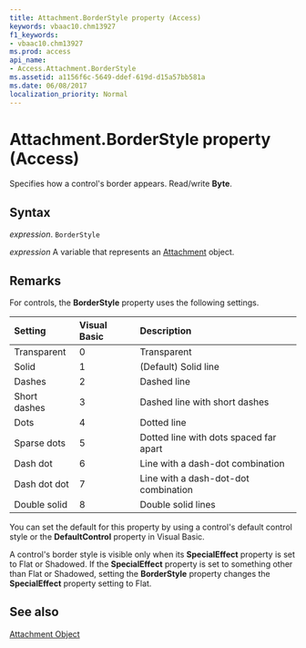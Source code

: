 ```yaml
---
title: Attachment.BorderStyle property (Access)
keywords: vbaac10.chm13927
f1_keywords:
- vbaac10.chm13927
ms.prod: access
api_name:
- Access.Attachment.BorderStyle
ms.assetid: a1156f6c-5649-ddef-619d-d15a57bb581a
ms.date: 06/08/2017
localization_priority: Normal
---
```



# Attachment.BorderStyle property (Access)

Specifies how a control's border appears. Read/write  **Byte**.


## Syntax

_expression_. `BorderStyle`

_expression_ A variable that represents an [Attachment](Access.Attachment.md) object.


## Remarks

For controls, the  **BorderStyle** property uses the following settings.



|**Setting**|**Visual Basic**|**Description**|
|:-----|:-----|:-----|
|Transparent|0|Transparent|
|Solid|1|(Default) Solid line|
|Dashes|2|Dashed line|
|Short dashes|3|Dashed line with short dashes|
|Dots|4|Dotted line|
|Sparse dots|5|Dotted line with dots spaced far apart|
|Dash dot|6|Line with a dash-dot combination|
|Dash dot dot|7|Line with a dash-dot-dot combination|
|Double solid|8|Double solid lines|

You can set the default for this property by using a control's default control style or the  **DefaultControl** property in Visual Basic.

A control's border style is visible only when its  **SpecialEffect** property is set to Flat or Shadowed. If the **SpecialEffect** property is set to something other than Flat or Shadowed, setting the **BorderStyle** property changes the **SpecialEffect** property setting to Flat.


## See also


[Attachment Object](Access.Attachment.md)

